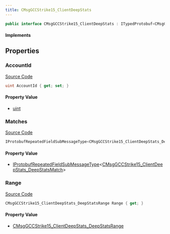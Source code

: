 ```yaml
---
title: CMsgGCCStrike15_ClientDeepStats
---
```


```csharp
public interface CMsgGCCStrike15_ClientDeepStats : ITypedProtobuf<CMsgGCCStrike15_ClientDeepStats>, INativeHandle
```

#### Implements

## Properties

### AccountId

[Source Code](https://github.com/swiftly-solution/swiftlys2/blob/beta/managed/src/SwiftlyS2.Generated/Protobufs/Interfaces/CMsgGCCStrike15_ClientDeepStats.cs#L13)

```csharp
uint AccountId { get; set; }
```

#### Property Value

- [uint](https://learn.microsoft.com/dotnet/api/system.uint32)

### Matches

[Source Code](https://github.com/swiftly-solution/swiftlys2/blob/beta/managed/src/SwiftlyS2.Generated/Protobufs/Interfaces/CMsgGCCStrike15_ClientDeepStats.cs#L19)

```csharp
IProtobufRepeatedFieldSubMessageType<CMsgGCCStrike15_ClientDeepStats_DeepStatsMatch> Matches { get; }
```

#### Property Value

- [IProtobufRepeatedFieldSubMessageType](/docs/api/shared/netmessages/iprotobufrepeatedfieldsubmessagetype-1)<[CMsgGCCStrike15_ClientDeepStats_DeepStatsMatch](/docs/api/shared/protobufdefinitions/cmsggccstrike15_clientdeepstats_deepstatsmatch)>

### Range

[Source Code](https://github.com/swiftly-solution/swiftlys2/blob/beta/managed/src/SwiftlyS2.Generated/Protobufs/Interfaces/CMsgGCCStrike15_ClientDeepStats.cs#L16)

```csharp
CMsgGCCStrike15_ClientDeepStats_DeepStatsRange Range { get; }
```

#### Property Value

- [CMsgGCCStrike15_ClientDeepStats_DeepStatsRange](/docs/api/shared/protobufdefinitions/cmsggccstrike15_clientdeepstats_deepstatsrange)

